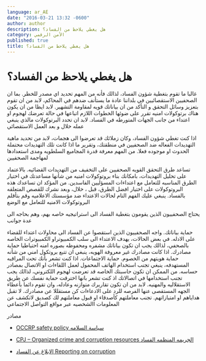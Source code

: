 ```yaml
---
language: ar_AE
date: "2016-03-21 13:32 -0600"
author: author
description: هل يغطي يلاحظ من الفساد؟
category: الأمن الرقمي
published: true
title: هل يغطي يلاحظ من الفساد؟
---
```


# هل يغطي يلاحظ من الفساد؟
غالبا ما تقوم بتغطية شؤون الفساد، لذالك فأنه من المهم تحديد اي مصدر للخطر. بما ان الصحفيين اﻻستقصائيين في بلداننا عادة ما يستأنف ضدهم في المحاكم، ﻻبد من ان تقوم بتعزيز وسائل التحقق و التأكد من ان بياناتك قويه لمقاومة التشهير. ﻻبد ايظا من ان يكون هناك برتوكوﻻت امنيه تقرر على ضوئها الخطوات اللازم اتباعها في حالة تعرضك لهجوم او اعتداء من جانب الجهات المتورطه في الفساد. ﻻبد ان تحدد البرتوكوﻻت مالذي ينبغي عمله خلال و بعد العمل الاستقصائي

اذا كنت تغطي شؤون الفساد، وكان زملائك قد تعرضوا الى هجمات، ﻻبد من تحديد ماهية التهديدات الفعاله ضد الصحفيين في منطقتك، وتقرير ما اذا كانت تلك التهديدات محتملة الحدوث او موجوده فعلا. من المهم معرفة قدرة المجاميع السلطويه ومدى استعدادها لمهاجمة الصحفيين

تساعد طرق التحقق القويه الصحفيين على التخفيف من التهديدات  القضائيه. باﻻعتماد على تحليل التهديدات، بامكانك بناء بروتوكوﻻت امنيه من شأنها مساعدتك في اختيار الطرق المناسبه للتعامل مع اعتداءات المسؤليين الفاسدين. من المؤكد ان تساعدك هذه البروتوكوﻻت على اختيار افضل الطرق، قبل ، خلال، وبعد نشرك للقصص المتعلقه بالفساد. ينبغي عليك الفهم التام لحاﻻت اﻻعتداء ضد مؤسستك اﻻعلاميه  وقم بتأقلم البروتوكوﻻت اﻻمنيه للتعامل مع الوضع

يحتاج الصحفييون الذين يقومون بتغطية الفساد الى استراتيجيه  خاصه بهم، وهم بحاجه الى عدة جوانب

حماية بياناتك. واجه الصحفييون الذين استقصوا عن الفساد الى محاوﻻت اعتداء  للقضاء على اﻻدله.  في بعض الحاﻻت، يهدف اﻻعتداء الى سلب الكمبيوتراو الكمبيوترات الخاصه بالصحفي، لذالك يجب ان تكون بياناتك مشفره ومحفوظه بصوره امنه احتياطيا
حماية مصادرك. اذا كانت مصادرك غير معروفة الهويه، ينبغي ان تتبع بروتكول امني من شأنه حماية هويتهم من الخصوم.
حماية اﻻجتماعات. اذا كنت تشعر بأنك تحت المراقبه المستهدفه، ينبغي تجنب استخدام الهاتف المحمول لعمل اللقاءات او اﻻتصال بمصادر حساسه. من الممكن ان تكون حاسبتك الخاصه قد تعرضت لهجوم اللكتروني، لذالك يجب تجنب استخدامها  في اتصاﻻتك اذ كنت  تشعر بانها اخترقت
حماية نفسك عن طريق اﻻستقلاليه والمهنيه. ﻻبد من ان تكون تقاريرك متوازنه وعادله، وان تقوم دائما بأعطاء الجهه المستقصى عنها الفرصه للرد على اﻻدعاءات
كن مستقللا عن مصادرك. ﻻ تقبل هداياهم او امتيازاتهم. تجنب معاملتهم كأصدقاء او قبول معاملتهم لك كصديق
ﻻتكشف عن المعلومات االشخصيه عبر مواقع التواصل اﻻجتماعي


مصادر

- [OCCRP safety policy  سياسة السلامه ](http://bit.ly/1K9Pi4r)

- [CPJ – Organized crime and corruption resources الجريمه المنظمه الفساد](http://bit.ly/1NCcHG9)

- [الابلاغ عن الفساد Reporting on corruption](http://bit.ly/1TaL6) 
